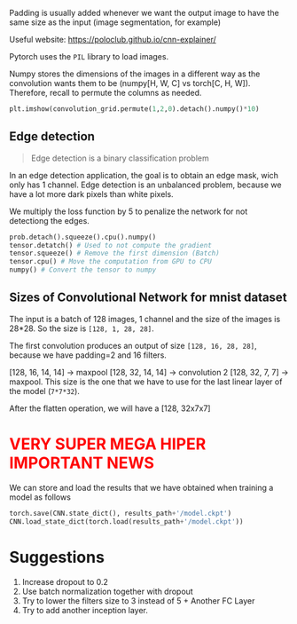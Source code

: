 Padding is usually added whenever we want the output image to have the same size as the input (image segmentation, for example)


Useful website: https://poloclub.github.io/cnn-explainer/

Pytorch uses the `PIL` library to load images.

Numpy stores the dimensions of the images in a different way as the convolution wants them to be (numpy[H, W, C] vs torch[C, H, W]). Therefore, recall to permute the columns as needed.

```python
plt.imshow(convolution_grid.permute(1,2,0).detach().numpy()*10)
```

## Edge detection

> Edge detection is a binary classification problem

In an edge detection application, the goal is to obtain an edge mask, wich only has 1 channel. Edge detection is an unbalanced problem, because we have a lot more dark pixels than white pixels.

We multiply the loss function by 5 to penalize the network for not detectiong the edges.

```python
prob.detach().squeeze().cpu().numpy()
tensor.detatch() # Used to not compute the gradient
tensor.squeeze() # Remove the first dimension (Batch)
tensor.cpu() # Move the computation from GPU to CPU
numpy() # Convert the tensor to numpy
```

## Sizes of Convolutional Network for mnist dataset

The input is a batch of 128 images, 1 channel and the size of the images is 28*28. So the size is `[128, 1, 28, 28]`.

The first convolution produces an output of size `[128, 16, 28, 28]`, because we have padding=2 and 16 filters.
 
[128, 16, 14, 14] &rarr; maxpool
[128, 32, 14, 14] &rarr; convolution 2
[128, 32, 7, 7] &rarr; maxpool. This size is the one that we have to use for the last linear layer of the model (`7*7*32`).

After the flatten operation, we will have a [128, 32x7x7]


<h1><span style="color:red;">VERY SUPER MEGA HIPER IMPORTANT NEWS</span></h1>

We can store and load the results that we have obtained when training a model as follows

```python
torch.save(CNN.state_dict(), results_path+'/model.ckpt')
CNN.load_state_dict(torch.load(results_path+'/model.ckpt'))
```

# Suggestions

1. Increase dropout to 0.2
2. Use batch normalization together with dropout
3. Try to lower the filters size to 3 instead of 5 + Another FC Layer
4. Try to add another inception layer.
